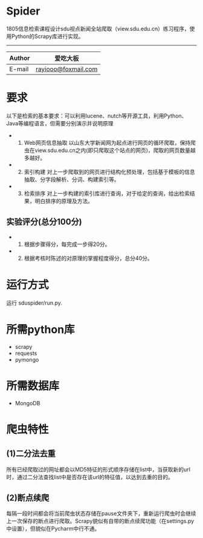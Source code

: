 # Spider
1805信息检索课程设计sdu视点新闻全站爬取（view.sdu.edu.cn）练习程序，使用Python的Scrapy库进行实现。
****
|Author|爱吃大板|
|---|---
|E-mail|rayiooo@foxmail.com
# 要求
以下是检索的基本要求：可以利用lucene、nutch等开源工具，利用Python、Java等编程语言，但需要分别演示并说明原理
* 1. Web网页信息抽取
以山东大学新闻网为起点进行网页的循环爬取，保持爬虫在view.sdu.edu.cn之内(即只爬取这个站点的网页)，爬取的网页数量越多越好。
* 2. 索引构建
对上一步爬取到的网页进行结构化预处理，包括基于模板的信息抽取、分字段解析、分词、构建索引等。
* 3. 检索排序
对上一步构建的索引库进行查询，对于给定的查询，给出检索结果，明白排序的原理及方法。
## 实验评分(总分100分)
* 1. 根据步骤得分，每完成一步得20分。
* 2. 根据考核时陈述的对原理的掌握程度得分，总分40分。
# 运行方式
运行 sduspider/run.py.
# 所需python库
* scrapy
* requests
* pymongo
# 所需数据库
* MongoDB
# 爬虫特性
## (1)二分法去重
所有已经爬取过的网址都会以MD5特征的形式顺序存储在list中，当获取新的url时，通过二分法查找list中是否存在该url的特征值，以达到去重的目的。
## (2)断点续爬
每隔一段时间都会将当前爬虫状态存储在pause文件夹下，重新运行爬虫时会继续上一次保存的断点进行爬取。Scrapy貌似有自带的断点续爬功能（在settings.py中设置），但貌似在Pycharm中行不通。
